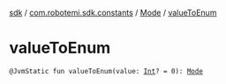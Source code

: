 [sdk](../../index.md) / [com.robotemi.sdk.constants](../index.md) / [Mode](index.md) / [valueToEnum](./value-to-enum.md)

# valueToEnum

`@JvmStatic fun valueToEnum(value: `[`Int`](https://kotlinlang.org/api/latest/jvm/stdlib/kotlin/-int/index.html)`? = 0): `[`Mode`](index.md)